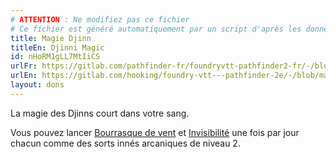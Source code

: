 ```yaml
---
# ATTENTION : Ne modifiez pas ce fichier
# Ce fichier est généré automatiquement par un script d'après les données du module Foundry VTT officiel et de sa traduction
title: Magie Djinn
titleEn: Djinni Magic
id: nHoRM1gLL7MtIiCS
urlFr: https://gitlab.com/pathfinder-fr/foundryvtt-pathfinder2-fr/-/blob/master/data/feats/nHoRM1gLL7MtIiCS.htm
urlEn: https://gitlab.com/hooking/foundry-vtt---pathfinder-2e/-/blob/master/packs/data/feats.db/djinni-magic.json
layout: dons
---
```

La magie des Djinns court dans votre sang.

Vous pouvez lancer [Bourrasque de vent](../sorts/bourrasque.html) et [Invisibilité](../sorts/invisibilité.html) une fois par jour chacun comme des sorts innés arcaniques de niveau 2.
